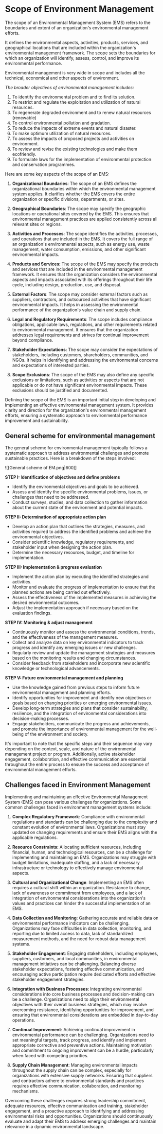 # Scope of Environment Management

The scope of an Environmental Management System (EMS) refers to the boundaries and extent of an organization's environmental management efforts. 

It defines the environmental aspects, activities, products, services, and geographical locations that are included within the organization's environmental management framework. The scope sets the boundaries for which an organization will identify, assess, control, and improve its environmental performance.

Environmental management is very wide in scope and includes all the technical, economical and other aspects of environment.

*The broader objectives of environmental management includes:*

1. To identify the environmental problem and to find its solution.
2. To restrict and regulate the exploitation and utilization of natural resources.
3. To regenerate degraded environment and to renew natural resources (renewable)
4. To control environmental pollution and gradation.
5. To reduce the impacts of extreme events and natural disaster.
6. To make optimum utilization of natural resources.
7. To assess the impacts of proposed projects and activities on environment.
8. To review and revise the existing technologies and make them ecofriendly.
9. To formulate laws for the implementation of environmental protection and conservation programmes.

Here are some key aspects of the scope of an EMS:

1. **Organizational Boundaries**: The scope of an EMS defines the organizational boundaries within which the environmental management system applies. It clarifies whether the EMS covers the entire organization or specific divisions, departments, or sites.

2. **Geographical Boundaries**: The scope may specify the geographic locations or operational sites covered by the EMS. This ensures that environmental management practices are applied consistently across all relevant sites or regions.

3. **Activities and Processes**: The scope identifies the activities, processes, and operations that are included in the EMS. It covers the full range of an organization's environmental aspects, such as energy use, waste management, water consumption, emissions, and other significant environmental impacts.

4. **Products and Services**: The scope of the EMS may specify the products and services that are included in the environmental management framework. It ensures that the organization considers the environmental aspects and impacts associated with its offerings throughout their life cycle, including design, production, use, and disposal.

5. **External Factors**: The scope may consider external factors such as suppliers, contractors, and outsourced activities that have significant environmental impacts. It helps in assessing the environmental performance of the organization's value chain and supply chain.

6. **Legal and Regulatory Requirements**: The scope includes compliance obligations, applicable laws, regulations, and other requirements related to environmental management. It ensures that the organization addresses legal requirements and strives for continual improvement beyond compliance.

7. **Stakeholder Expectations**: The scope may consider the expectations of stakeholders, including customers, shareholders, communities, and NGOs. It helps in identifying and addressing the environmental concerns and expectations of interested parties.

8. **Scope Exclusions**: The scope of the EMS may also define any specific exclusions or limitations, such as activities or aspects that are not applicable or do not have significant environmental impacts. These exclusions should be justified and documented.

Defining the scope of the EMS is an important initial step in developing and implementing an effective environmental management system. It provides clarity and direction for the organization's environmental management efforts, ensuring a systematic approach to environmental performance improvement and sustainability.

## General scheme for environmental management

The general scheme for environmental management typically follows a systematic approach to address environmental challenges and promote sustainable practices. Here is a breakdown of the steps involved:

![[General scheme of EM.png|600]]

**STEP I: Identification of objectives and define problems**
- Identify the environmental objectives and goals to be achieved.
- Assess and identify the specific environmental problems, issues, or challenges that need to be addressed.
- Conduct surveys, studies, and data collection to gather information about the current state of the environment and potential impacts.

**STEP II: Determination of appropriate action plan**
- Develop an action plan that outlines the strategies, measures, and activities required to address the identified problems and achieve the environmental objectives.
- Consider scientific knowledge, regulatory requirements, and stakeholder input when designing the action plan.
- Determine the necessary resources, budget, and timeline for implementation.

**STEP III: Implementation & progress evaluation**
- Implement the action plan by executing the identified strategies and activities.
- Monitor and evaluate the progress of implementation to ensure that the planned actions are being carried out effectively.
- Assess the effectiveness of the implemented measures in achieving the desired environmental outcomes.
- Adjust the implementation approach if necessary based on the evaluation findings.

**STEP IV: Monitoring & adjust management**
- Continuously monitor and assess the environmental conditions, trends, and the effectiveness of the management measures.
- Collect and analyze data on key environmental indicators to track progress and identify any emerging issues or new challenges.
- Regularly review and update the management strategies and measures based on the monitoring results and changing circumstances.
- Consider feedback from stakeholders and incorporate new scientific knowledge or technological advancements.

**STEP V: Future environmental management and planning**
- Use the knowledge gained from previous steps to inform future environmental management and planning efforts.
- Identify opportunities for improvement and identify new objectives or goals based on changing priorities or emerging environmental issues.
- Develop long-term strategies and plans that consider sustainability, resilience, and the integration of environmental considerations into decision-making processes.
- Engage stakeholders, communicate the progress and achievements, and promote the importance of environmental management for the well-being of the environment and society.

It's important to note that the specific steps and their sequence may vary depending on the context, scale, and nature of the environmental management project or program. Additionally, active stakeholder engagement, collaboration, and effective communication are essential throughout the entire process to ensure the success and acceptance of environmental management efforts.

## Challenges faced in Environment Management

Implementing and maintaining an effective Environmental Management System (EMS) can pose various challenges for organizations. Some common challenges faced in environment management systems include:

1. **Complex Regulatory Framework**: Compliance with environmental regulations and standards can be challenging due to the complexity and constant evolution of environmental laws. Organizations must stay updated on changing requirements and ensure their EMS aligns with the applicable regulations.

2. **Resource Constraints**: Allocating sufficient resources, including financial, human, and technological resources, can be a challenge for implementing and maintaining an EMS. Organizations may struggle with budget limitations, inadequate staffing, and a lack of necessary infrastructure or technology to effectively manage environmental aspects.

3. **Cultural and Organizational Change**: Implementing an EMS often requires a cultural shift within an organization. Resistance to change, lack of awareness or commitment from employees, and a lack of integration of environmental considerations into the organization's values and practices can hinder the successful implementation of an EMS.

4. **Data Collection and Monitoring**: Gathering accurate and reliable data on environmental performance indicators can be challenging. Organizations may face difficulties in data collection, monitoring, and reporting due to limited access to data, lack of standardized measurement methods, and the need for robust data management systems.

5. **Stakeholder Engagement**: Engaging stakeholders, including employees, suppliers, customers, and local communities, in environmental management initiatives can be challenging. Balancing diverse stakeholder expectations, fostering effective communication, and encouraging active participation require dedicated efforts and effective stakeholder engagement strategies.

6. **Integration with Business Processes**: Integrating environmental considerations into core business processes and decision-making can be a challenge. Organizations need to align their environmental objectives with their overall business strategies, which may involve overcoming resistance, identifying opportunities for improvement, and ensuring that environmental considerations are embedded in day-to-day operations.

7. **Continual Improvement**: Achieving continual improvement in environmental performance can be challenging. Organizations need to set meaningful targets, track progress, and identify and implement appropriate corrective and preventive actions. Maintaining motivation and commitment to ongoing improvement can be a hurdle, particularly when faced with competing priorities.

8. **Supply Chain Management**: Managing environmental impacts throughout the supply chain can be complex, especially for organizations with extensive supply networks. Ensuring that suppliers and contractors adhere to environmental standards and practices requires effective communication, collaboration, and monitoring mechanisms.

Overcoming these challenges requires strong leadership commitment, adequate resources, effective communication and training, stakeholder engagement, and a proactive approach to identifying and addressing environmental risks and opportunities. Organizations should continuously evaluate and adapt their EMS to address emerging challenges and maintain relevance in a dynamic environmental landscape.